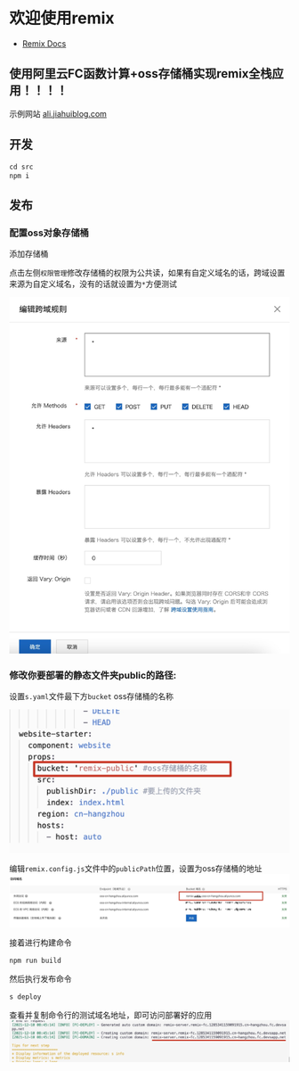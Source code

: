 # 欢迎使用remix

- [Remix Docs](https://remix.run/docs)

## 使用阿里云FC函数计算+oss存储桶实现remix全栈应用！！！！

示例网站 [ali.jiahuiblog.com](http://ali.jiahuiblog.com)

## 开发

```
cd src
npm i
```

## 发布

### 配置oss对象存储桶

添加存储桶

点击左侧`权限管理`修改存储桶的权限为公共读，如果有自定义域名的话，跨域设置来源为自定义域名，没有的话就设置为`*`方便测试

![跨域设置](./md/Xnip2021-12-10_15-17-34.jpg)


### 修改你要部署的静态文件夹public的路径:

设置`s.yaml`文件最下方`bucket` oss存储桶的名称

![修改s.yaml文件](./md/Xnip2021-12-10_15-12-30.jpg)

编辑`remix.config.js`文件中的`publicPath`位置，设置为oss存储桶的地址
![存储桶地址](./md/1639120149181.jpg)

接着进行构建命令

```sh
npm run build
```

然后执行发布命令

```sh
s deploy
```

查看并复制命令行的测试域名地址，即可访问部署好的应用
![命令行中测试的域名地址](md/Xnip2021-12-10_16-45-39.jpg)

